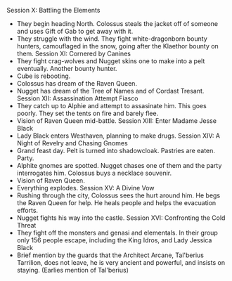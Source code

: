 Session X: Battling the Elements
- They begin heading North. Colossus steals the jacket off of someone and uses Gift of Gab to get away with it.
- They struggle with the wind. They fight white-dragonborn bounty hunters, camouflaged in the snow, going after the Klaethor bounty on them.
Session XI: Cornered by Canines
- They fight crag-wolves and Nugget skins one to make into a pelt eventually. Another bounty hunter.
- Cube is rebooting.
- Colossus has dream of the Raven Queen.
- Nugget has dream of the Tree of Names and of Cordast Tresant.
Session XII: Assassination Attempt Fiasco
- They catch up to Alphie and attempt to assasinate him. This goes poorly. They set the tents on fire and barely flee.
- Vision of Raven Queen mid-battle.
Session XIII: Enter Madame Jesse Black
- Lady Black enters Westhaven, planning to make drugs.
Session XIV: A Night of Revelry and Chasing Gnomes
- Grand feast day. Pelt is turned into shadowcloak. Pastries are eaten. Party. 
- Alphite gnomes are spotted. Nugget chases one of them and the party interrogates him. Colossus buys a necklace souvenir.
- Vision of Raven Queen.
- Everything explodes.
Session XV: A Divine Vow
- Rushing through the city, Colossus sees the hurt around him. He begs the Raven Queen for help. He heals people and helps the evacuation efforts.
- Nugget fights his way into the castle.
Session XVI: Confronting the Cold Threat
- They fight off the monsters and genasi and elementals. In their group only 156 people escape, including the King Idros, and Lady Jessica Black
- Brief mention by the guards that the Architect Arcane, Tal'berius Tarrilion, does not leave, he is very ancient and powerful, and insists on staying. (Earlies mention of Tal'berius)
